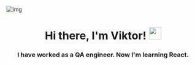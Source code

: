 ![img](./img/Gerry49.jpg)

<h1 align="center">
  Hi there, I'm Viktor!
  <img src="https://github.com/blackcater/blackcater/raw/main/images/Hi.gif" height="32"/>
</h1>
<h3 align="center">
  I have worked as a QA engineer. Now I'm learning React.
</h3>
